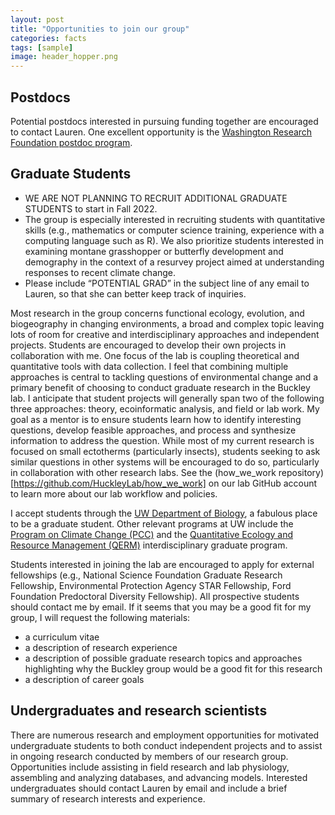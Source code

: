```yaml
---
layout: post
title: "Opportunities to join our group"
categories: facts
tags: [sample]
image: header_hopper.png
---
```


## Postdocs
Potential postdocs interested in pursuing funding together are encouraged to contact Lauren.  One excellent opportunity is the [Washington Research Foundation postdoc program](https://www.wrfseattle.org/grants/wrf-postdoctoral-fellowships/).

## Graduate Students
- WE ARE NOT PLANNING TO RECRUIT ADDITIONAL GRADUATE STUDENTS to start in Fall 2022. 
- The group is especially interested in recruiting students with quantitative skills (e.g., mathematics or computer science training, experience with a computing language such as R).  We also prioritize students interested in examining montane grasshopper or butterfly development and demography in the context of a resurvey project aimed at understanding responses to recent climate change.
- Please include “POTENTIAL GRAD” in the subject line of any email to Lauren, so that she can better keep track of inquiries.

Most research in the group concerns functional ecology, evolution, and biogeography in changing environments, a broad and complex topic leaving lots of room for creative and interdisciplinary approaches and independent projects. Students are encouraged to develop their own projects in collaboration with me. One focus of the lab is coupling theoretical and quantitative tools with data collection. I feel that combining multiple approaches is central to tackling questions of environmental change and a primary benefit of choosing to conduct graduate research in the Buckley lab. I anticipate that student projects will generally span two of the following three approaches: theory, ecoinformatic analysis, and field or lab work. My goal as a mentor is to ensure students learn how to identify interesting questions, develop feasible approaches, and process and synthesize information to address the question. While most of my current research is focused on small ectotherms (particularly insects), students seeking to ask similar questions in other systems will be encouraged to do so, particularly in collaboration with other research labs. See the (how_we_work repository)[https://github.com/HuckleyLab/how_we_work] on our lab GitHub account to learn more about our lab workflow and policies.

I accept students through the [UW Department of Biology](https://www.biology.washington.edu/programs/graduate), a fabulous place to be a graduate student.  Other relevant programs at UW include the [Program on Climate Change (PCC)](https://pcc.uw.edu/) and the [Quantitative Ecology and Resource Management (QERM)](https://quantitative.uw.edu/) interdisciplinary graduate program.

Students interested in joining the lab are encouraged to apply for external fellowships (e.g., National Science Foundation Graduate Research Fellowship, Environmental Protection Agency STAR Fellowship, Ford Foundation Predoctoral Diversity Fellowship). All prospective students should contact me by email. If it seems that you may be a good fit for my group, I will request the following materials:

- a curriculum vitae
- a description of research experience
- a description of possible graduate research topics and approaches highlighting why the Buckley group would be a good fit for this research
- a description of career goals

## Undergraduates and research scientists
There are numerous research and employment opportunities for motivated undergraduate students to both conduct independent projects and to assist in ongoing research conducted by members of our research group. Opportunities include assisting in field research and lab physiology, assembling and analyzing databases, and advancing models. Interested undergraduates should contact Lauren by email and include a brief summary of research interests and experience.